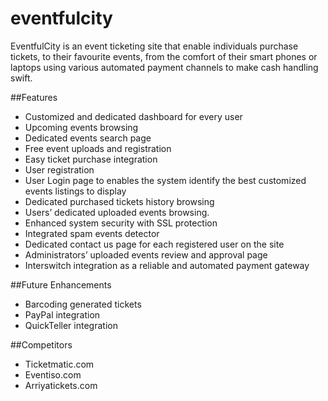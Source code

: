 # eventfulcity
EventfulCity is an event ticketing site that enable individuals purchase tickets, to their favourite events, from the comfort of their smart phones or laptops using various automated payment channels to make cash handling swift.

##Features
* Customized and dedicated dashboard for every user
* Upcoming events browsing
* Dedicated events search page
* Free event uploads and registration
* Easy ticket purchase integration
* User registration
* User Login page to enables the system identify the best customized events listings to display
* Dedicated purchased tickets history browsing
* Users’ dedicated uploaded events browsing.
* Enhanced system security with SSL protection
* Integrated spam events detector
* Dedicated contact us page for each registered user on the site
* Administrators’ uploaded events review and approval page
* Interswitch integration as a reliable and automated payment gateway
 
##Future Enhancements
* Barcoding generated tickets
* PayPal integration
* QuickTeller integration

##Competitors
* Ticketmatic.com
* Eventiso.com
* Arriyatickets.com
 
